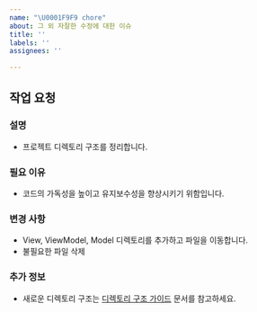 ```yaml
---
name: "\U0001F9F9 chore"
about: 그 외 자잘한 수정에 대한 이슈
title: ''
labels: ''
assignees: ''

---
```


## 작업 요청

### 설명
- 프로젝트 디렉토리 구조를 정리합니다.

### 필요 이유
- 코드의 가독성을 높이고 유지보수성을 향상시키기 위함입니다.

### 변경 사항
- View, ViewModel, Model 디렉토리를 추가하고 파일을 이동합니다.
- 불필요한 파일 삭제

### 추가 정보
- 새로운 디렉토리 구조는 [디렉토리 구조 가이드](#) 문서를 참고하세요.
